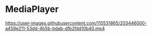 # MediaPlayer

https://user-images.githubusercontent.com/115531865/203446000-a459e211-53dd-4b5b-bdab-dfb2fdd10b40.mp4

